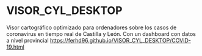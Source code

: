 # VISOR_CYL_DESKTOP
Visor cartográfico optimizado para ordenadores sobre los casos de coronavirus en tiempo real de Castilla y León. Con un dashboard con datos a nivel provincial
https://ferhd96.github.io/VISOR_CYL_DESKTOP/COVID-19.html
